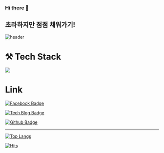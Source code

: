 ### Hi there 👋
## 초라하지만 점점 채워가기!

![header](https://capsule-render.vercel.app/api?type=waving&color=gradient&height=300&section=header&text=DongjunKim&fontSize=90)


# ⚒ Tech Stack 
<img src="https://img.shields.io/badge/Python-3776AB?style=for-the-badge&logo=Python&logoColor=red">


# Link
[![Facebook Badge](https://img.shields.io/badge/facebook-1877f2?style=flat-square&logo=facebook&logoColor=white&link=https://www.facebook.com/dongjun318)](https://www.facebook.com/dongjun318)

[![Tech Blog Badge](http://img.shields.io/badge/-Tech%20blog-yellow?style=flat-square&logo=github&link=https://cjfal.github.io/dj/)](https://cjfal.github.io/dj/)

[![Github Badge](http://img.shields.io/badge/-Github%20blog-black?style=flat-square&logo=github&link=https://https://github.com/cjfal)](https://github.com/cjfal)



---

[![Top Langs](https://github-readme-stats.vercel.app/api/top-langs/?username=cjfal&layout=compact&theme=solarized-light&langs_count=3)](https://github.com/anuraghazra/github-readme-stats)



[![Hits](https://hits.seeyoufarm.com/api/count/incr/badge.svg?url=https%3A%2F%2Fgithub.com%2Fgjbae1212%2Fhit-counter&count_bg=%23C7C83D&title_bg=%23555555&icon=&icon_color=%23E7E7E7&title=hits&edge_flat=false)](https://hits.seeyoufarm.com)





<!--
**cjfal/cjfal** is a ✨ _special_ ✨ repository because its `README.md` (this file) appears on your GitHub profile.

Here are some ideas to get you started:

- 🔭 I’m currently working on ...
- 🌱 I’m currently learning ...
- 👯 I’m looking to collaborate on ...
- 🤔 I’m looking for help with ...
- 💬 Ask me about ...
- 📫 How to reach me: ...
- 😄 Pronouns: ...
- ⚡ Fun fact: ...
-->
